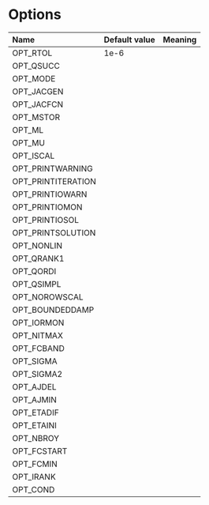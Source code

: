 Options
=======
| Name               | Default value   | Meaning     |
|:-------------------|:----------------|:------------|
| OPT_RTOL           | 1e-6 |  |
| OPT_QSUCC          |  |  |
| OPT_MODE           |  |  |
| OPT_JACGEN         |  |  |
| OPT_JACFCN         |  |  |
| OPT_MSTOR          |  |  |
| OPT_ML             |  |  |
| OPT_MU             |  |  |
| OPT_ISCAL          |  |  |
| OPT_PRINTWARNING   |  |  |
| OPT_PRINTITERATION |  |  |
| OPT_PRINTIOWARN    |  |  |
| OPT_PRINTIOMON     |  |  |
| OPT_PRINTIOSOL     |  |  |
| OPT_PRINTSOLUTION  |  |  |
| OPT_NONLIN         |  |  |
| OPT_QRANK1         |  |  |
| OPT_QORDI          |  |  |
| OPT_QSIMPL         |  |  |
| OPT_NOROWSCAL      |  |  |
| OPT_BOUNDEDDAMP    |  |  |
| OPT_IORMON         |  |  |
| OPT_NITMAX         |  |  |
| OPT_FCBAND         |  |  |
| OPT_SIGMA          |  |  |
| OPT_SIGMA2         |  |  |
| OPT_AJDEL          |  |  |
| OPT_AJMIN          |  |  |
| OPT_ETADIF         |  |  |
| OPT_ETAINI         |  |  |
| OPT_NBROY          |  |  |
| OPT_FCSTART        |  |  |
| OPT_FCMIN          |  |  |
| OPT_IRANK          |  |  |
| OPT_COND           |  |  |
